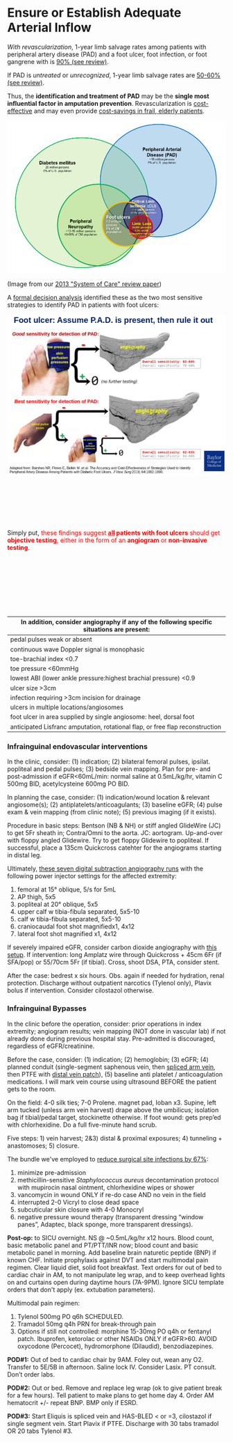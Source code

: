 # Ensure or Establish Adequate Arterial Inflow

<i>With revascularization</i>, 1-year limb salvage rates among patients with peripheral artery disease (PAD) and a foot ulcer, foot infection, or foot gangrene with is [90% (see review)](https://github.com/nealbarshes/nealbarshes.github.io/blob/main/articles/Barshes%2C%20framework%20for%20foot%20keeping.pdf). 

If PAD is <i>untreated</i> or <i>unrecognized</i>, 1-year limb salvage rates are [50-60% (see review)](https://github.com/nealbarshes/nealbarshes.github.io/blob/main/articles/Barshes%2C%20framework%20for%20foot%20keeping.pdf).

Thus, the <b>identification and treatment of PAD</b> may be the <b>single most influential factor in amputation prevention</b>. Revascularization is [cost-effective](https://github.com/nealbarshes/nealbarshes.github.io/blob/main/articles/Barshes%2C%20MOVIE%20analysis.pdf) and may even provide [cost-savings in frail, elderly patients](https://github.com/nealbarshes/nealbarshes.github.io/blob/main/articles/Barshes%2C%20marginal%20patient%20bypass.pdf).

![PAD and limb loss](/assets/VennDiagram.jpg "PAD and limb loss")<br>

(Image from our [2013 "System of Care" review paper](https://github.com/nealbarshes/nealbarshes.github.io/blob/main/articles/Barshes%2C%20system%20of%20care%202013.pdf))


A [formal decision analysis](https://github.com/nealbarshes/nealbarshes.github.io/blob/main/articles/Barshes%2C%20PAD%20identification%20strategies.pdf) identified these as the two most sensitive strategies to identify PAD in patients with foot ulcers:

![PAD identification algorithms](/assets/PADalgorithm1.jpg "PAD identification algorithms")
<br>
<br>
<br>
<br>
<br>
<br>
<br>
<br>
Simply put, <span style="color:red">these findings suggest <b><u>all</u> patients with foot ulcers</b> should get <b>objective testing</b>, either in the form of an <b>angiogram</b> or <b>non-invasive testing</b></span>.
<br>
<br>
<br>
<br>
<br>
<br>
<br>
<br>
<br>

| In addition, <b>consider angiography if any of the following specific situations are present:</b>  |
|---|
| pedal pulses weak or absent  |
| continuous wave Doppler signal is monophasic |
| toe-brachial index <0.7  |
| toe pressure <60mmHg  |
| lowest ABI (lower ankle pressure:highest brachial pressure) <0.9 |
| ulcer size >3cm |
| infection requiring >3cm incision for drainage  |
| ulcers in multiple locations/angiosomes  |
| foot ulcer in area supplied by single angiosome: heel, dorsal foot  |
| anticipated Lisfranc amputation, rotational flap, or free flap reconstruction  |

### Infrainguinal endovascular interventions

In the clinic, consider: (1) indication; (2) bilateral femoral pulses, ipsilat. popliteal and pedal pulses; (3) bedside vein mapping. 
Plan for pre- and post-admission if eGFR<60mL/min: normal saline at 0.5mL/kg/hr, vitamin C 500mg BID, acetylcysteine 600mg PO BID.

In planning the case, consider: (1) indication/wound location & relevant angiosome(s); (2) antiplatelets/anticoagulants; (3) baseline eGFR; (4) pulse exam & vein mapping (from clinic note); (5) previous imaging (if it exists).

Procedure in basic steps: Bentson (NB & NH) or stiff angled GlideWire (JC) to get 5Fr sheath in; Contra/Omni to the aorta. JC: aortogram. Up-and-over with floppy angled Glidewire. Try to get floppy Glidewire to popliteal. If successful, place a 135cm Quickcross catehter for the angiograms starting in distal leg. 

Ultimately, [these seven digital subtraction angiography runs](https://github.com/nealbarshes/nealbarshes.github.io/blob/main/assets/BarshesAngiogramViews.pdf) with the following power injector settings for the affected extremity: 
1. femoral at 15&deg; oblique, 5/s for 5mL
2. AP thigh, 5x5
3. popliteal at 20&deg; oblique, 5x5
4. upper calf w tibia-fibula separated, 5x5-10
5. calf w tibia-fibula separated, 5x5-10 
6. craniocaudal foot shot magnifiedx1, 4x12
7. lateral foot shot magnified x1, 4x12

If severely impaired eGFR, consider carbon dioxide angiography with [this setup](https://github.com/nealbarshes/nealbarshes.github.io/blob/main/assets/CO2angioSetUp.pdf).
If intervention: long Amplatz wire through Quickcross + 45cm 6Fr (if SFA/pop) or 55/70cm 5Fr (if tibial). Cross, shoot DSA, PTA, consider stent.

After the case: bedrest x six hours. Obs. again if needed for hydration, renal protection. Discharge without outpatient narcotics (Tylenol only), Plavix bolus if intervention. Consider cilostazol otherwise. 

### Infrainguinal Bypasses

In the clinic before the operation, consider: prior operations in index extremity; angiogram results; vein mapping (NOT done in vascular lab) if not already done during previous hospital stay. Pre-admitted is discouraged, regardless of eGFR/creatinine.

Before the case, consider: (1) indication; (2) hemoglobin; (3) eGFR; (4) planned conduit (single-segment saphenous vein, then [spliced arm vein](https://github.com/nealbarshes/nealbarshes.github.io/blob/main/articles/MOVIEconduitAnalysis.pdf), then PTFE with [distal vein patch](https://github.com/nealbarshes/nealbarshes.github.io/blob/main/articles/DistalVeinPatches.pdf)), (5) baseline anti platelet / anticoagulation medications. I will mark vein course using ultrasound BEFORE the patient gets to the room.

On the field: 4-0 silk ties; 7-0 Prolene. magnet pad, Ioban x3. Supine, left arm tucked (unless arm vein harvest) drape above the umbilicus; isolation bag if tibial/pedal target, stockinette otherwise. If foot wound: gets prep’ed with chlorhexidine. Do a full five-minute hand scrub.

Five steps: 1) vein harvest; 2&3) distal & proximal exposures; 4) tunneling + anastomoses; 5) closure.

The bundle we've employed to [reduce surgical site infections by 67%](https://github.com/nealbarshes/nealbarshes.github.io/blob/main/articles/ZamaniSSIreduction.pdf):
1. minimize pre-admission
2. methicillin-sensitive <i>Staphylococcus aureus</i> decontamination protocol with mupirocin nasal ointment, chlorhexidine wipes or shower
3. vancomycin in wound ONLY if re-do case AND no vein in the field
4. interrupted 2-0 Vicryl to close dead space
5. subcuticular skin closure with  4-0 Monocryl
6. negative pressure wound therapy (transparent dressing “window panes”, Adaptec, black sponge, more transparent dressings).

<b>Post-op:</b> to SICU overnight. NS @ ~0.5mL/kg/hr x12 hours. Blood count, basic metabolic panel and PT/PTT/INR now; blood count and basic metabolic panel in morning. Add baseline brain naturetic peptide (BNP) if known CHF. Initiate prophylaxis against DVT and start multimodal pain regimen. Clear liquid diet, solid foot breakfast. Text orders for out of bed to cardiac chair in AM, to not manipulate leg wrap, and to keep overhead lights on and curtains open during daytime hours (7A-9PM). Ignore SICU template orders that don't apply (ex. extubation parameters).
  
Multimodal pain regimen:
1. Tylenol 500mg PO q6h SCHEDULED.
2. Tramadol 50mg q4h PRN for break-through pain
3. Options if still not controlled: morphine 15-30mg PO q4h or fentanyl patch.  Ibuprofen, ketorolac or other NSAIDs ONLY if eGFR>60.
AVOID oxycodone (Percocet), hydromorphone (Dilaudid), benzodiazepines. 

<b>POD#1:</b> Out of bed to cardiac chair by 9AM. Foley out, wean any O2. Transfer to 5E/5B in afternoon. Saline lock IV. Consider Lasix. PT consult. Don’t order labs.

<b>POD#2:</b> Out or bed. Remove and replace leg wrap (ok to give patient break for a few hours). Tell patient to make plans to get home day 4. Order AM hematocrit +/- repeat BNP. BMP only if ESRD.

<b>POD#3:</b> Start Eliquis is spliced vein and HAS-BLED < or =3, cilostazol if single segment vein. Start Plavix if PTFE. Discharge with 30 tabs tramadol OR 20 tabs Tylenol #3.
